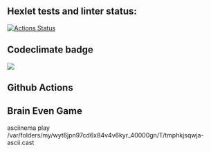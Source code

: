 ## Hexlet tests and linter status:
[![Actions Status](https://github.com/mmolostvova/frontend-project-lvl1/workflows/hexlet-check/badge.svg)](https://github.com/mmolostvova/frontend-project-lvl1/actions)

## Codeclimate badge
<a href="https://codeclimate.com/github/codeclimate/codeclimate/maintainability"><img src="https://api.codeclimate.com/v1/badges/a99a88d28ad37a79dbf6/maintainability" /></a>

## Github Actions
<a href="https://github.com/mmolostvova/frontend-project-lvl1/.github/workflows/superlinter.yml/badge.svg"></a>

## Brain Even Game
asciinema play /var/folders/my/wyt6jpn97cd6x84v4v6kyr_40000gn/T/tmphkjsqwja-ascii.cast
